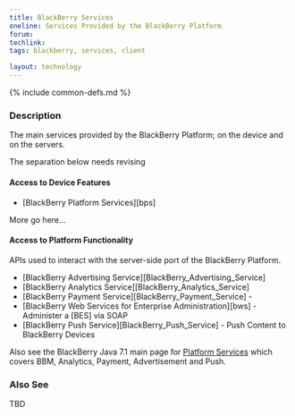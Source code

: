 ```yaml
---
title: BlackBerry Services
oneline: Services Provided by the BlackBerry Platform
forum: 
techlink: 
tags: blackberry, services, client

layout: technology
---
```

{% include common-defs.md %}

### Description
The main services provided by the BlackBerry Platform;
on the device and on the servers.

The separation below needs revising

#### Access to Device Features

* [BlackBerry Platform Services][bps]

More go here...

#### Access to Platform Functionality
APIs used to interact with the server-side port of the BlackBerry Platform.

* [BlackBerry Advertising Service][BlackBerry_Advertising_Service]
* [BlackBerry Analytics Service][BlackBerry_Analytics_Service]
* [BlackBerry Payment Service][BlackBerry_Payment_Service] -
* [BlackBerry Web Services for Enterprise Administration][bws] - Administer a [BES] via SOAP
* [BlackBerry Push Service][BlackBerry_Push_Service] - Push Content to BlackBerry Devices

Also see the BlackBerry Java 7.1 main page for [Platform Services](https://developer.blackberry.com/java/documentation/ww_java_platservices/platform_services_1977826_11.html)
which covers BBM, Analytics, Payment, Advertisement and Push.

### Also See
TBD
